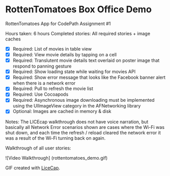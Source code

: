 # RottenTomatoes Box Office Demo

RottenTomatoes App for CodePath Assignment #1

Hours taken: 6 hours
Completed stories: All required stories + image caches
 * [x] Required: List of movies in table view
 * [x] Required: View movie details by tapping on a cell
 * [x] Required: Translutent movie details text overlaid on poster image that respond to panning gesture
 * [x] Required: Show loading state while waiting for movies API
 * [x] Required: Show error message that looks like the Facebook banner alert when there is a network error
 * [x] Required: Pull to refresh the movie list
 * [x] Required: Use Cocoapods
 * [x] Required: Asynchronous image downloading must be implemented using the UIImageView category in the AFNetworking library
 * [x] Optional: Images are cached in memory & disk

Notes: The LICEcap walkthrough does not have voice narration, but basically all Network Error scenarios shown are cases where the Wi-Fi was shut down, and each time the refresh / reload cleared the network error it was a result of the Wi-Fi turning back on again.

Walkthrough of all user stories:

![Video Walkthrough] (rottentomatoes_demo.gif)

GIF created with [LiceCap](http://www.cockos.com/licecap/).
